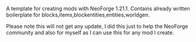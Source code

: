 A template for creating mods with NeoForge 1.21.1. Contains already written boilerplate for blocks,items,blockentities,entities,worldgen.

Please note this will not get any update, I did this just to help the NeoForge community and also for myself as I can use this for any mod I create.